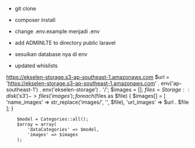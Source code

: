 - git clone
- composer install
- change .env.example menjadi .env 
- add ADMINLTE to directory public laravel
- sesuikan database nya di env

- updated whislists

https://ekselen-storage.s3-ap-southeast-1.amazonaws.com
 $url = 'https://ekselen-storage.s3-ap-southeast-1.amazonaws.com' . env('ap-southeast-1') . env('ekselen-storage') . '/';
        $images = [];
        $files = Storage::disk('s3')->files('images');
        foreach ($files as $file) {
               $images[] = [
                   'name_images' => str_replace('images/', '', $file),
                   'url_images' => $url . $file
               ];
        }

        $model = Categories::all();
        $array = array(
            'dataCategories' => $model,
            'images' => $images
        );
